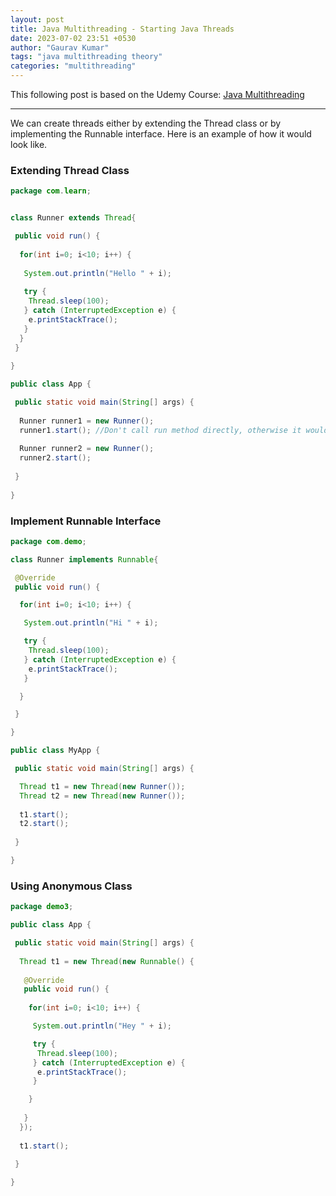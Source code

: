 ```yaml
---
layout: post
title: Java Multithreading - Starting Java Threads
date: 2023-07-02 23:51 +0530
author: "Gaurav Kumar"
tags: "java multithreading theory"
categories: "multithreading"
---
```


This following post is based on the Udemy Course:
[Java Multithreading](https://www.udemy.com/course/java-multithreading/learn/lecture/107238#content)

---

We can create threads either by extending the Thread class or by implementing the Runnable interface. Here is an example of how it would look like.

### Extending Thread Class

```java
package com.learn;


class Runner extends Thread{

 public void run() {
  
  for(int i=0; i<10; i++) {
   
   System.out.println("Hello " + i);
   
   try {
    Thread.sleep(100);
   } catch (InterruptedException e) {
    e.printStackTrace();
   }
  }
 }
 
}

public class App {

 public static void main(String[] args) {
  
  Runner runner1 = new Runner();
  runner1.start(); //Don't call run method directly, otherwise it would just run in the main thread of the app
  
  Runner runner2 = new Runner();
  runner2.start();
  
 }
 
}
```

### Implement Runnable Interface

```java
package com.demo;

class Runner implements Runnable{

 @Override
 public void run() {

  for(int i=0; i<10; i++) {

   System.out.println("Hi " + i);

   try {
    Thread.sleep(100);
   } catch (InterruptedException e) {
    e.printStackTrace();
   }

  }

 }

}

public class MyApp {

 public static void main(String[] args) {

  Thread t1 = new Thread(new Runner());
  Thread t2 = new Thread(new Runner());
  
  t1.start();
  t2.start();
  
 }

}
```

### Using Anonymous Class

```java
package demo3;

public class App {

 public static void main(String[] args) {
  
  Thread t1 = new Thread(new Runnable() {
   
   @Override
   public void run() {
    
    for(int i=0; i<10; i++) {

     System.out.println("Hey " + i);

     try {
      Thread.sleep(100);
     } catch (InterruptedException e) {
      e.printStackTrace();
     }

    }
    
   }
  });
  
  t1.start();
  
 }

}
```
